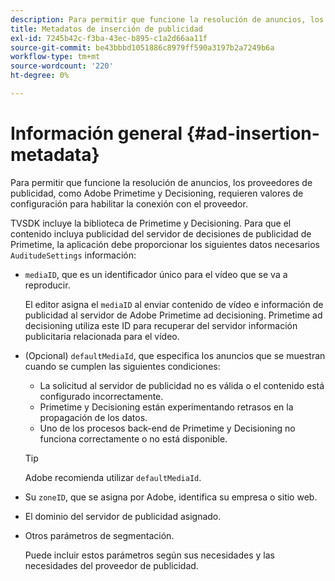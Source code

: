 ```yaml
---
description: Para permitir que funcione la resolución de anuncios, los proveedores de publicidad, como Adobe Primetime y Decisioning, requieren valores de configuración para habilitar la conexión con el proveedor.
title: Metadatos de inserción de publicidad
exl-id: 7245b42c-f3ba-43ec-b895-c1a2d66aa11f
source-git-commit: be43bbbd1051886c8979ff590a3197b2a7249b6a
workflow-type: tm+mt
source-wordcount: '220'
ht-degree: 0%

---
```


# Información general {#ad-insertion-metadata}

Para permitir que funcione la resolución de anuncios, los proveedores de publicidad, como Adobe Primetime y Decisioning, requieren valores de configuración para habilitar la conexión con el proveedor.

TVSDK incluye la biblioteca de Primetime y Decisioning. Para que el contenido incluya publicidad del servidor de decisiones de publicidad de Primetime, la aplicación debe proporcionar los siguientes datos necesarios `AuditudeSettings` información:

* `mediaID`, que es un identificador único para el vídeo que se va a reproducir.

   El editor asigna el `mediaID` al enviar contenido de vídeo e información de publicidad al servidor de Adobe Primetime ad decisioning. Primetime ad decisioning utiliza este ID para recuperar del servidor información publicitaria relacionada para el vídeo.

* (Opcional) `defaultMediaId`, que especifica los anuncios que se muestran cuando se cumplen las siguientes condiciones:

   * La solicitud al servidor de publicidad no es válida o el contenido está configurado incorrectamente.
   * Primetime y Decisioning están experimentando retrasos en la propagación de los datos.
   * Uno de los procesos back-end de Primetime y Decisioning no funciona correctamente o no está disponible.

   >[!TIP]
   >
   >Adobe recomienda utilizar `defaultMediaId`.

* Su `zoneID`, que se asigna por Adobe, identifica su empresa o sitio web.
* El dominio del servidor de publicidad asignado.
* Otros parámetros de segmentación.

   Puede incluir estos parámetros según sus necesidades y las necesidades del proveedor de publicidad.
